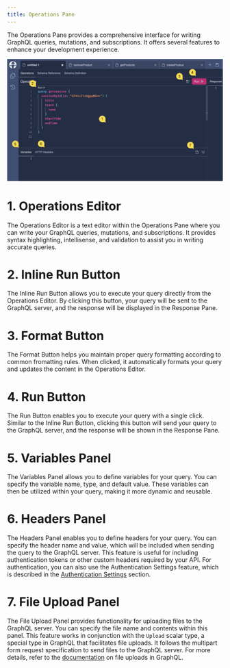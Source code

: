 ```yaml
--- 
title: Operations Pane
--- 
```


The Operations Pane provides a comprehensive interface for writing GraphQL queries, mutations, and subscriptions. It offers several features to enhance your development experience.

![Banana Cake Pop - Operations Pane](./images/operations-0.png)

# **1. Operations Editor**
The Operations Editor is a text editor within the Operations Pane where you can write your GraphQL queries, mutations, and subscriptions. It provides syntax highlighting, intellisense, and validation to assist you in writing accurate queries.

# **2. Inline Run Button**
The Inline Run Button allows you to execute your query directly from the Operations Editor. By clicking this button, your query will be sent to the GraphQL server, and the response will be displayed in the Response Pane.

# **3. Format Button**
The Format Button helps you maintain proper query formatting according to common fromatting rules. When clicked, it automatically formats your query and updates the content in the Operations Editor.

# **4. Run Button**
The Run Button enables you to execute your query with a single click. Similar to the Inline Run Button, clicking this button will send your query to the GraphQL server, and the response will be shown in the Response Pane.

# **5. Variables Panel**
The Variables Panel allows you to define variables for your query. You can specify the variable name, type, and default value. These variables can then be utilized within your query, making it more dynamic and reusable.

# **6. Headers Panel**
The Headers Panel enables you to define headers for your query. You can specify the header name and value, which will be included when sending the query to the GraphQL server. This feature is useful for including authentication tokens or other custom headers required by your API. For authentication, you can also use the Authentication Settings feature, which is described in the [Authentication Settings](/docs/banancakepop/v2/documents/authentication-settings) section.

# **7. File Upload Panel**
The File Upload Panel provides functionality for uploading files to the GraphQL server. You can specify the file name and contents within this panel. This feature works in conjunction with the `Upload` scalar type, a special type in GraphQL that facilitates file uploads. It follows the multipart form request specification to send files to the GraphQL server. For more details, refer to the [documentation](/docs/hotchocolate/v13/server/files) on file uploads in GraphQL.
